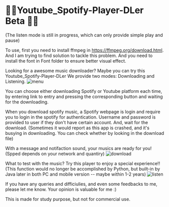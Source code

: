 # 👾👾Youtube_Spotify-Player-DLer Beta 👾👾
(The listen mode is still in progress, which can only provide simple play and pause)

To use, first you need to install ffmpeg in https://ffmpeg.org/download.html. And I am trying to find solution to tackle this problem.  And you need to install the font in Font folder to ensure better visual effect.

Looking for a awesome music downloader? Maybe you can try this Youtube_Spotify-Player-DLer
We provide two modes: Downloading and Listening. 
![menu](https://user-images.githubusercontent.com/79691025/126663269-cf15a193-3b63-4c09-9e61-ea3108644ab2.PNG)



You can choose either downloading Spotify or Youtube platform each time, by entering link to entry and pressing the corresponding button and waiting for the downloading.

When you download spotify music, a Spotify webpage is login and require you to login in the spotify for authentication. Username and password is provided to user if they don't have certain account. And, wait for the download. (Sometimes it would report as this app is crashed, and it's busying in downloading. You can check whether by looking in the download file)

With a message and notifaction sound, your musics are ready for you! (Spped depends on your network and quantiry)
![download](https://user-images.githubusercontent.com/79691025/126663763-c9fc85d9-bb70-45f9-820d-3cecdf8c4a6d.PNG)



What to test with the music? Try this player to enjoy a special experience!!
(This function would no longer be accomplished by Python, but built-in by Java later in both PC and mobile version -- maybe within 1-2 years)
![listen](https://user-images.githubusercontent.com/79691025/126663776-8bd77fc5-98e2-4ab6-a711-6f9cef19bc37.PNG)



If you have any queries and difficiulies, and even some feedbacks to me, please let me know. Your opinion is valuable for me :)

This is made for study purpose, but not for commercial use.

